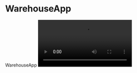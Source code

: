 # WarehouseApp
WarehouseApp
<video src='https://user-images.githubusercontent.com/48180766/184107498-79bbfa68-1eab-4fea-a939-faa23b570dd8.mov'/>
